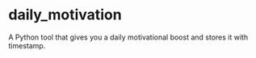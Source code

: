 # daily_motivation
A Python tool that gives you a daily motivational boost and stores it with timestamp.
